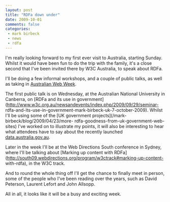 ```yaml
---
layout: post
title: "RDFa down under"
date: 2009-10-01
comments: false
categories:
 - mark birbeck
 - news
 - rdfa
---
```

  
I'm really looking forward to my first ever visit to Australia, starting
Sunday. Whilst it would have been fun to do the trip with the family, it's a
close second that I've been invited there by W3C Australia, to speak about
RDFa.

<!-- more -->

  
I'll be doing a few informal workshops, and a couple of public talks, as well
as taking in [Australian Web Week](http://webweek.com.au/).

  
The first public talk is on Wednesday, at the Australian National University
in Canberra, on [RDFa and its use in
government](http://www.w3c.org.au/newsandevents/index.php/2009/09/29/seminar-
rdfa-and-its-use-in-government-mark-birbeck-uk-7-october-2009). Whilst I'll be
using some of the [UK government projects](/mark-birbeck/blog/2009/04/23/more-
rdfa-goodness-from-uk-government-web-sites) I've worked on to illustrate my
points, it will also be interesting to hear what attendees have to say about
the recently launched [data.australia.gov.au](http://data.australia.gov.au/).

  
Later in the week I'll be at the Web Directions South conference in Sydney,
where I'll be talking about [Marking up content with
RDFa](http://south09.webdirections.org/program/w3ctrack#marking-up-content-
with-rdfa), in the W3C track.

  
And to round the whole thing off I'll get the chance to finally meet in
person, some of the people who I've been reading over the years, such as David
Peterson, Laurent Lefort and John Allsopp.

  
All in all, it looks like it will be a busy and exciting week.

